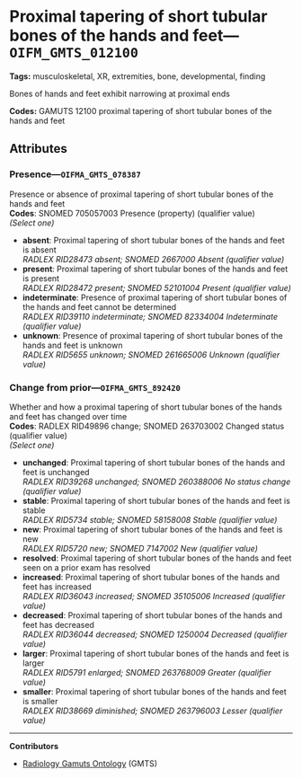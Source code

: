 # Proximal tapering of short tubular bones of the hands and feet—`OIFM_GMTS_012100`

**Tags:** musculoskeletal, XR, extremities, bone, developmental, finding

Bones of hands and feet exhibit narrowing at proximal ends

**Codes:** GAMUTS 12100 proximal tapering of short tubular bones of the hands and feet

## Attributes

### Presence—`OIFMA_GMTS_078387`

Presence or absence of proximal tapering of short tubular bones of the hands and feet  
**Codes**: SNOMED 705057003 Presence (property) (qualifier value)  
*(Select one)*

- **absent**: Proximal tapering of short tubular bones of the hands and feet is absent  
_RADLEX RID28473 absent; SNOMED 2667000 Absent (qualifier value)_
- **present**: Proximal tapering of short tubular bones of the hands and feet is present  
_RADLEX RID28472 present; SNOMED 52101004 Present (qualifier value)_
- **indeterminate**: Presence of proximal tapering of short tubular bones of the hands and feet cannot be determined  
_RADLEX RID39110 indeterminate; SNOMED 82334004 Indeterminate (qualifier value)_
- **unknown**: Presence of proximal tapering of short tubular bones of the hands and feet is unknown  
_RADLEX RID5655 unknown; SNOMED 261665006 Unknown (qualifier value)_

### Change from prior—`OIFMA_GMTS_892420`

Whether and how a proximal tapering of short tubular bones of the hands and feet has changed over time  
**Codes**: RADLEX RID49896 change; SNOMED 263703002 Changed status (qualifier value)  
*(Select one)*

- **unchanged**: Proximal tapering of short tubular bones of the hands and feet is unchanged  
_RADLEX RID39268 unchanged; SNOMED 260388006 No status change (qualifier value)_
- **stable**: Proximal tapering of short tubular bones of the hands and feet is stable  
_RADLEX RID5734 stable; SNOMED 58158008 Stable (qualifier value)_
- **new**: Proximal tapering of short tubular bones of the hands and feet is new  
_RADLEX RID5720 new; SNOMED 7147002 New (qualifier value)_
- **resolved**: Proximal tapering of short tubular bones of the hands and feet seen on a prior exam has resolved  
- **increased**: Proximal tapering of short tubular bones of the hands and feet has increased  
_RADLEX RID36043 increased; SNOMED 35105006 Increased (qualifier value)_
- **decreased**: Proximal tapering of short tubular bones of the hands and feet has decreased  
_RADLEX RID36044 decreased; SNOMED 1250004 Decreased (qualifier value)_
- **larger**: Proximal tapering of short tubular bones of the hands and feet is larger  
_RADLEX RID5791 enlarged; SNOMED 263768009 Greater (qualifier value)_
- **smaller**: Proximal tapering of short tubular bones of the hands and feet is smaller  
_RADLEX RID38669 diminished; SNOMED 263796003 Lesser (qualifier value)_

---

**Contributors**

- [Radiology Gamuts Ontology](https://gamuts.net/) (GMTS)